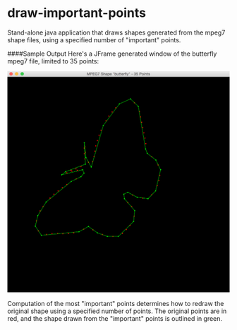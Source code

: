 # draw-important-points
Stand-alone java application that draws shapes generated from the mpeg7 shape files, using a specified number of "important" points.

####Sample Output
Here's a JFrame generated window of the butterfly mpeg7 file, limited to 35 points:

![sample output image](sample-jframe-window.png)

Computation of the most "important" points determines how to redraw the original shape using a specified number of points. The original points are in red, and the shape drawn from the "important" points is outlined in green.
